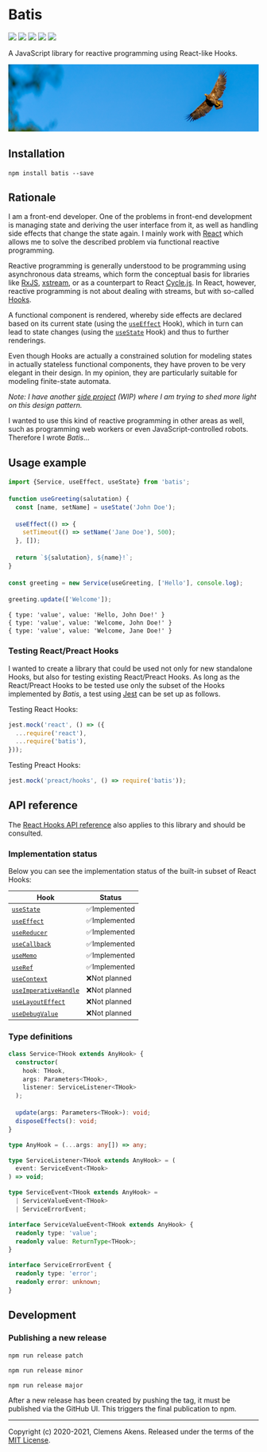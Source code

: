 # Batis

[![][ci-badge]][ci-link] [![][version-badge]][version-link]
[![][license-badge]][license-link] [![][types-badge]][types-link]
[![][size-badge]][size-link]

[ci-badge]: https://github.com/clebert/batis/workflows/CI/badge.svg
[ci-link]: https://github.com/clebert/batis
[version-badge]: https://badgen.net/npm/v/batis
[version-link]: https://www.npmjs.com/package/batis
[license-badge]: https://badgen.net/npm/license/batis
[license-link]: https://github.com/clebert/batis/blob/master/LICENSE
[types-badge]: https://badgen.net/npm/types/batis
[types-link]: https://github.com/clebert/batis
[size-badge]: https://badgen.net/bundlephobia/minzip/batis
[size-link]: https://bundlephobia.com/result?p=batis

A JavaScript library for reactive programming using React-like Hooks.

<img src="./eagle.jpg"/>

## Installation

```
npm install batis --save
```

## Rationale

I am a front-end developer. One of the problems in front-end development is
managing state and deriving the user interface from it, as well as handling side
effects that change the state again. I mainly work with
[React](https://reactjs.org) which allows me to solve the described problem via
functional reactive programming.

Reactive programming is generally understood to be programming using
asynchronous data streams, which form the conceptual basis for libraries like
[RxJS](https://github.com/ReactiveX/rxjs),
[xstream](https://github.com/staltz/xstream), or as a counterpart to React
[Cycle.js](https://cycle.js.org). In React, however, reactive programming is not
about dealing with streams, but with so-called
[Hooks](https://reactjs.org/docs/hooks-intro.html#motivation).

A functional component is rendered, whereby side effects are declared based on
its current state (using the
[`useEffect`](https://reactjs.org/docs/hooks-overview.html#effect-hook) Hook),
which in turn can lead to state changes (using the
[`useState`](https://reactjs.org/docs/hooks-overview.html#state-hook) Hook) and
thus to further renderings.

Even though Hooks are actually a constrained solution for modeling states in
actually stateless functional components, they have proven to be very elegant in
their design. In my opinion, they are particularly suitable for modeling
finite-state automata.

_Note: I have another [side project](https://github.com/clebert/loxia) (WIP)
where I am trying to shed more light on this design pattern._

I wanted to use this kind of reactive programming in other areas as well, such
as programming web workers or even JavaScript-controlled robots. Therefore I
wrote _Batis_...

## Usage example

```js
import {Service, useEffect, useState} from 'batis';

function useGreeting(salutation) {
  const [name, setName] = useState('John Doe');

  useEffect(() => {
    setTimeout(() => setName('Jane Doe'), 500);
  }, []);

  return `${salutation}, ${name}!`;
}

const greeting = new Service(useGreeting, ['Hello'], console.log);

greeting.update(['Welcome']);
```

```
{ type: 'value', value: 'Hello, John Doe!' }
{ type: 'value', value: 'Welcome, John Doe!' }
{ type: 'value', value: 'Welcome, Jane Doe!' }
```

### Testing React/Preact Hooks

I wanted to create a library that could be used not only for new standalone
Hooks, but also for testing existing React/Preact Hooks. As long as the
React/Preact Hooks to be tested use only the subset of the Hooks implemented by
_Batis_, a test using [Jest](https://jestjs.io) can be set up as follows.

Testing React Hooks:

```js
jest.mock('react', () => ({
  ...require('react'),
  ...require('batis'),
}));
```

Testing Preact Hooks:

```js
jest.mock('preact/hooks', () => require('batis'));
```

## API reference

The [React Hooks API reference](https://reactjs.org/docs/hooks-reference.html)
also applies to this library and should be consulted.

### Implementation status

Below you can see the implementation status of the built-in subset of React
Hooks:

| Hook                                         | Status        |
| -------------------------------------------- | ------------- |
| [`useState`][usestate]                       | ✅Implemented |
| [`useEffect`][useeffect]                     | ✅Implemented |
| [`useReducer`][usereducer]                   | ✅Implemented |
| [`useCallback`][usecallback]                 | ✅Implemented |
| [`useMemo`][usememo]                         | ✅Implemented |
| [`useRef`][useref]                           | ✅Implemented |
| [`useContext`][usecontext]                   | ❌Not planned |
| [`useImperativeHandle`][useimperativehandle] | ❌Not planned |
| [`useLayoutEffect`][uselayouteffect]         | ❌Not planned |
| [`useDebugValue`][usedebugvalue]             | ❌Not planned |

[usestate]: https://reactjs.org/docs/hooks-reference.html#usestate
[useeffect]: https://reactjs.org/docs/hooks-reference.html#useeffect
[usecontext]: https://reactjs.org/docs/hooks-reference.html#usecontext
[usereducer]: https://reactjs.org/docs/hooks-reference.html#usereducer
[usecallback]: https://reactjs.org/docs/hooks-reference.html#usecallback
[usememo]: https://reactjs.org/docs/hooks-reference.html#usememo
[useref]: https://reactjs.org/docs/hooks-reference.html#useref
[useimperativehandle]:
  https://reactjs.org/docs/hooks-reference.html#useimperativehandle
[uselayouteffect]: https://reactjs.org/docs/hooks-reference.html#uselayouteffect
[usedebugvalue]: https://reactjs.org/docs/hooks-reference.html#usedebugvalue

### Type definitions

```ts
class Service<THook extends AnyHook> {
  constructor(
    hook: THook,
    args: Parameters<THook>,
    listener: ServiceListener<THook>
  );

  update(args: Parameters<THook>): void;
  disposeEffects(): void;
}
```

```ts
type AnyHook = (...args: any[]) => any;
```

```ts
type ServiceListener<THook extends AnyHook> = (
  event: ServiceEvent<THook>
) => void;
```

```ts
type ServiceEvent<THook extends AnyHook> =
  | ServiceValueEvent<THook>
  | ServiceErrorEvent;
```

```ts
interface ServiceValueEvent<THook extends AnyHook> {
  readonly type: 'value';
  readonly value: ReturnType<THook>;
}
```

```ts
interface ServiceErrorEvent {
  readonly type: 'error';
  readonly error: unknown;
}
```

## Development

### Publishing a new release

```
npm run release patch
```

```
npm run release minor
```

```
npm run release major
```

After a new release has been created by pushing the tag, it must be published
via the GitHub UI. This triggers the final publication to npm.

---

Copyright (c) 2020-2021, Clemens Akens. Released under the terms of the
[MIT License](https://github.com/clebert/batis/blob/master/LICENSE).
